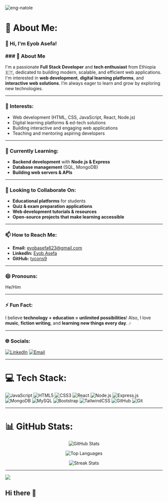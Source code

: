 <p align="left">
  <img src="https://komarev.com/ghpvc/?username=eng-natole&label=Profile%20views&color=0e75b6&style=flat" alt="eng-natole" />
</p>

# 💫 About Me:
### 👋 Hi, I'm Eyob Asefa! <br><br>### 🚀 About Me <br>
I'm a passionate **Full Stack Developer** and **tech enthusiast** from Ethiopia 🇪🇹, dedicated to building modern, scalable, and efficient web applications. I'm interested in **web development**, **digital learning platforms**, and **interactive web solutions**. I’m always eager to learn and grow by exploring new technologies.

---

### 👀 Interests:
- Web development (HTML, CSS, JavaScript, React, Node.js)
- Digital learning platforms & ed-tech solutions
- Building interactive and engaging web applications
- Teaching and mentoring aspiring developers

---

### 🌱 Currently Learning:
- **Backend development** with **Node.js & Express**
- **Database management** (SQL, MongoDB)
- **Building web servers & APIs**

---

### 💞️ Looking to Collaborate On:
- **Educational platforms** for students
- **Quiz & exam preparation applications**
- **Web development tutorials & resources**
- **Open-source projects that make learning accessible**

---

### 📫 How to Reach Me:
- **Email:** eyobasefa623@gmail.com
- **LinkedIn:** [Eyob Asefa](https://www.linkedin.com/in/eyobasefa/)
- **GitHub:** [tycons9](https://github.com/tycons9)

---

### 😄 Pronouns:
He/Him

---

### ⚡ Fun Fact:
I believe **technology + education = unlimited possibilities**! Also, I love **music**, **fiction writing**, and **learning new things every day**. 🎶

---

### 🌐 Socials:
[![LinkedIn](https://img.shields.io/badge/LinkedIn-%230077B5.svg?logo=linkedin&logoColor=white)](https://linkedin.com/in/eyobasefa) 
[![Email](https://img.shields.io/badge/Email-D14836?logo=gmail&logoColor=white)](mailto:eyobasefa623@gmail.com)

---

# 💻 Tech Stack:
![JavaScript](https://img.shields.io/badge/javascript-%23323330.svg?style=for-the-badge&logo=javascript&logoColor=%23F7DF1E)
![HTML5](https://img.shields.io/badge/html5-%23E34F26.svg?style=for-the-badge&logo=html5&logoColor=white)
![CSS3](https://img.shields.io/badge/css3-%23F7DF1E.svg?style=for-the-badge&logo=css3&logoColor=white)
![React](https://img.shields.io/badge/react-%2320232a.svg?style=for-the-badge&logo=react&logoColor=%2361DAFB)
![Node.js](https://img.shields.io/badge/node.js-6DA55F?style=for-the-badge&logo=node.js&logoColor=white)
![Express.js](https://img.shields.io/badge/express.js-%23404d59.svg?style=for-the-badge&logo=express&logoColor=%2361DAFB)
![MongoDB](https://img.shields.io/badge/MongoDB-%234ea94b.svg?style=for-the-badge&logo=mongodb&logoColor=white)
![MySQL](https://img.shields.io/badge/mysql-4479A1.svg?style=for-the-badge&logo=mysql&logoColor=white)
![Bootstrap](https://img.shields.io/badge/bootstrap-%238511FA.svg?style=for-the-badge&logo=bootstrap&logoColor=white)
![TailwindCSS](https://img.shields.io/badge/tailwindcss-%2338B2AC.svg?style=for-the-badge&logo=tailwind-css&logoColor=white)
![GitHub](https://img.shields.io/badge/github-%23121011.svg?style=for-the-badge&logo=github&logoColor=white)
![Git](https://img.shields.io/badge/git-%23F05033.svg?style=for-the-badge&logo=git&logoColor=white)

---

# 📊 GitHub Stats:

<div align="center">
  <!-- GitHub Stats -->
  <img src="https://github-readme-stats.vercel.app/api?username=tycons9&show_icons=true&hide_title=true&count_private=true&theme=dark&hide_border=false" alt="GitHub Stats"><br/>

  <!-- Top Languages -->
  <img src="https://github-readme-stats.vercel.app/api/top-langs/?username=tycons9&theme=dark&hide_border=false&layout=compact" alt="Top Languages"><br/>

  <!-- Streak Stats -->
  <img src="https://nirzak-streak-stats.vercel.app/?user=tycons9&theme=dark&hide_border=false" alt="Streak Stats"><br/>
</div>

---




[![](https://visitcount.itsvg.in/api?id=tycons9&icon=9&color=0)](https://visitcount.itsvg.in)

<!-- Proudly created with GPRM ( https://gprm.itsvg.in ) -->
## Hi there 👋

<!--
**tycons9/tycons9** is a ✨ _special_ ✨ repository because its `README.md` (this file) appears on your GitHub profile.

Here are some ideas to get you started:

- 🔭 I’m currently working on ...
- 🌱 I’m currently learning ...
- 👯 I’m looking to collaborate on ...
- 🤔 I’m looking for help with ...
- 💬 Ask me about ...
- 📫 How to reach me: ...
- 😄 Pronouns: ...
- ⚡ Fun fact: ...
-->
